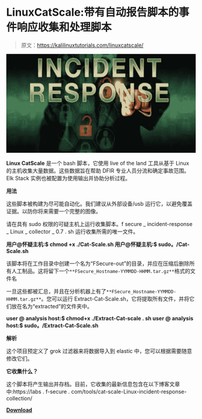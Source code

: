 # LinuxCatScale:带有自动报告脚本的事件响应收集和处理脚本

> 原文：<https://kalilinuxtutorials.com/linuxcatscale/>

[![](img//bee385b7fceab2645d46e0b611f9eeb2.png)](https://blogger.googleusercontent.com/img/a/AVvXsEjS3YyyPupAs5auxeaTIjoGWUdQCjfZ-oP8gj2inIj1rwzT_gE83Pm5Ya0fwPQIA2stnTb6hwqd-pRhNGG57xesXFd3dtZw_rk79mNuy6o0G5zq4-13SGWSkyvW4tDb8YuHfuxfxl2aajO1nb4KIFihJyUqGaQ_38ib82G3S5ptsZ1Q2bBc9Bd4CTvj=s728)

**Linux CatScale** 是一个 bash 脚本，它使用 live of the land 工具从基于 Linux 的主机收集大量数据。这些数据旨在帮助 DFIR 专业人员分流和确定事故范围。Elk Stack 实例也被配置为使用输出并协助分析过程。

**用法**

这些脚本被构建为尽可能自动化。我们建议从外部设备/usb 运行它，以避免覆盖证据。以防你将来需要一个完整的图像。

请在具有 sudo 权限的可疑主机上运行收集脚本。f secure _ incident-response _ Linux _ collector _ 0.7 . sh 运行收集所需的唯一文件。

**用户@怀疑主机:$ chmod +x ./Cat-Scale.sh
用户@怀疑主机:$ sudo。/Cat-Scale.sh**

该脚本将在工作目录中创建一个名为“FSecure-out”的目录，并应在压缩后删除所有人工制品。这将留下一个`**FSecure_Hostname-YYMMDD-HHMM.tar.gz**`格式的文件名

一旦这些都被汇总，并且在分析机器上有了`**FSecure_Hostname-YYMMDD-HHMM.tar.gz**`。您可以运行 Extract-Cat-Scale.sh，它将提取所有文件，并将它们放在名为“extracted”的文件夹中。

**user @ analysis host:$ chmod+x ./Extract-Cat-scale . sh
user @ analysis host:$ sudo。/Extract-Cat-Scale.sh**

**解析**

这个项目预定义了 grok 过滤器来将数据导入到 elastic 中，您可以根据需要随意修改它们。

**它收集什么？**

这个脚本将产生输出并存档。目前，它收集的最新信息包含在以下博客文章中:https://labs . f-secure . com/tools/cat-scale-Linux-incident-response-collection/

[**Download**](https://github.com/FSecureLABS/LinuxCatScale)